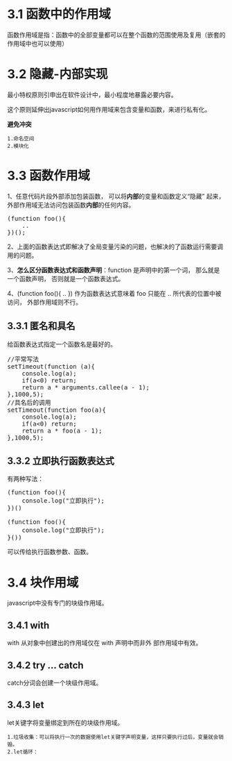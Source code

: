 # 3.1 函数中的作用域 #
函数作用域是指：函数中的全部变量都可以在整个函数的范围使用及复用（嵌套的作用域中也可以使用）
# 3.2 隐藏-内部实现 #
最小特权原则引申出在软件设计中，最小程度地暴露必要内容。

这个原则延伸出javascript如何用作用域来包含变量和函数，来进行私有化。

**避免冲突**

	1.命名空间
	2.模块化
# 3.3 函数作用域 #
1、任意代码片段外部添加包装函数， 可以将**内部**的变量和函数定义“隐藏” 起来， 外部作用域无法访问包装函数**内部**的任何内容。
<pre>
(function foo(){ 
	..
})();
</pre>
2、上面的函数表达式即解决了全局变量污染的问题，也解决的了函数运行需要调用的问题。

3、**怎么区分函数表达式和函数声明**：function 是声明中的第一个词， 那么就是一个函数声明， 否则就是一个函数表达式。

4、(function foo(){ .. }) 作为函数表达式意味着 foo 只能在 .. 所代表的位置中被访问， 外部作用域则不行。 
## 3.3.1 匿名和具名 ##
给函数表达式指定一个函数名是最好的。
<pre>
//平常写法
setTimeout(function (a){
	console.log(a);
	if(a<0) return;
	return a * arguments.callee(a - 1);
},1000,5);
//具名后的调用
setTimeout(function foo(a){
	console.log(a);
	if(a<0) return;
	return a * foo(a - 1);
},1000,5);
</pre>
## 3.3.2 立即执行函数表达式 ##
有两种写法：
<pre>
(function foo(){
	console.log("立即执行");
})()

(function foo(){
	console.log("立即执行");
}())
</pre>
可以传给执行函数参数、函数。
# 3.4 块作用域 #
javascript中没有专门的块级作用域。
## 3.4.1 with ##
 with 从对象中创建出的作用域仅在 with 声明中而非外
部作用域中有效。
## 3.4.2 try ... catch ##
catch分词会创建一个块级作用域。
## 3.4.3 let ##
let关键字将变量绑定到所在的块级作用域。

	1.垃圾收集：可以将执行一次的数据使用let关键字声明变量，这样只要执行过后，变量就会销毁。
	2.let循环：